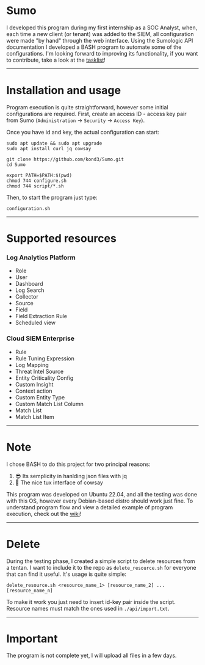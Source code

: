 # Sumo
I developed this program during my first internship as a SOC Analyst, when, each time a new client (or tenant) was added to the SIEM, all configuration were made "by hand" through the web interface. Using the Sumologic API documentation I developed a BASH program to automate some of the configurations. I'm looking forward to improving its functionality, if you want to contribute, take a look at the [tasklist](https://github.com/kond3/Sumo/issues/1)!
***
# Installation and usage
Program execution is quite straightforward, however some initial configurations are required. First, create an access ID - access key pair from Sumo (`Administration` -> `Security` -> `Access Key`).

Once you have id and key, the actual configuration can start:
```
sudo apt update && sudo apt upgrade
sudo apt install curl jq cowsay

git clone https://github.com/kond3/Sumo.git
cd Sumo

export PATH=$PATH:$(pwd)
chmod 744 configure.sh
chmod 744 script/*.sh
```
Then, to start the program just type:
```
configuration.sh
```
***
# Supported resources
### Log Analytics Platform
- Role
- User
- Dashboard
- Log Search
- Collector
- Source
- Field
- Field Extraction Rule
- Scheduled view
### Cloud SIEM Enterprise
- Rule
- Rule Tuning Expression
- Log Mapping
- Threat Intel Source
- Entity Criticality Config
- Custom Insight
- Context action
- Custom Entity Type
- Custom Match List Column
- Match List
- Match List Item
***
# Note

I chose BASH to do this project for two principal reasons:
1. 😎 Its semplicity in hanlding json files with jq
2. 🐧 The nice tux interface of cowsay 

This program was developed on Ubuntu 22.04, and all the testing was done with this OS, however every Debian-based distro should work just fine.
To understand program flow and view a detailed example of program execution, check out the [wiki](https://github.com/kond3/Sumo/wiki)!
***
# Delete

During the testing phase, I created a simple script to delete resources from a tentan. I want to include it to the repo as `delete_resource.sh` for everyone that can find it useful. It's usage is quite simple:
```
delete_resource.sh <resource_name_1> [resource_name_2] ... [resource_name_n]
```
To make it work you just need to insert id-key pair inside the script. Resource names must match the ones used in `./api/import.txt`.
***
# Important
The program is not complete yet, I will upload all files in a few days.
